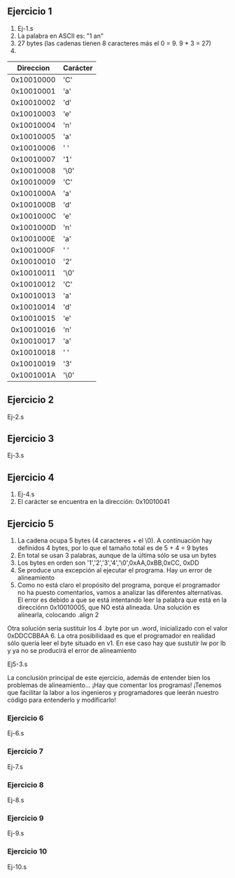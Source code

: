 ## Ejercicio 1

1. Ej-1.s
2. La palabra en ASCII es: "1 an"
3. 27 bytes (las cadenas tienen 8 caracteres más el 0 = 9.  9 * 3 = 27)
4.


| Direccion | Carácter |
|-----------|----------|
| 0x10010000| 'C' |
| 0x10010001| 'a' |
| 0x10010002| 'd' |
| 0x10010003| 'e' |
| 0x10010004| 'n' |
| 0x10010005| 'a' |
| 0x10010006| ' ' |
| 0x10010007| '1' |
| 0x10010008| '\0'|
| 0x10010009| 'C' |
| 0x1001000A| 'a' |
| 0x1001000B| 'd' |
| 0x1001000C| 'e' |
| 0x1001000D| 'n' |
| 0x1001000E| 'a' |
| 0x1001000F| ' ' |
| 0x10010010| '2' |
| 0x10010011| '\0'|
| 0x10010012| 'C' |
| 0x10010013| 'a' |
| 0x10010014| 'd' |
| 0x10010015| 'e' |
| 0x10010016| 'n' |
| 0x10010017| 'a' |
| 0x10010018| ' ' |
| 0x10010019| '3' |
| 0x1001001A| '\0'|

## Ejercicio 2

Ej-2.s

## Ejercicio 3

Ej-3.s

## Ejercicio 4

1. Ej-4.s
2. El carácter se encuentra en la dirección: 0x10010041

## Ejercicio 5

1. La cadena ocupa 5 bytes (4 caracteres + el \0). A continuación hay definidos 4 bytes, por lo que el tamaño total es de 5 + 4 = 9 bytes
2. En total se usan 3 palabras, aunque de la última sólo se usa un bytes
3. Los bytes en orden son '1','2','3','4','\0',0xAA,0xBB,0xCC, 0xDD
4. Se produce una excepción al ejecutar el programa. Hay un error de alineamiento
5. Como no está claro el propósito del programa, porque el programador no ha puesto comentarios, vamos a analizar las diferentes alternativas. El error es debido a que se está intentando leer la palabra que está en la direcciónn 0x10010005, que NO está alineada. Una solución es alinearla, colocando .align 2

  Otra solución sería sustituir los 4 .byte por un .word, inicializado con el valor 0xDDCCBBAA
6. La otra posibilidaad es que el programador en realidad sólo quería leer el byte situado en v1. En ese caso hay que sustutir lw por lb y ya no se producirá el error de alineamiento

Ej5-3.s

La conclusión principal de este ejercicio, además de entender bien los problemas de alineamiento... ¡Hay que comentar los programas! ¡Tenemos que facilitar la labor a los ingenieros y programadores que leerán nuestro código para entenderlo y modificarlo!

### Ejercicio 6

Ej-6.s

### Ejercicio 7
Ej-7.s

### Ejercicio 8

Ej-8.s

### Ejercicio 9

Ej-9.s

### Ejercicio 10

Ej-10.s
